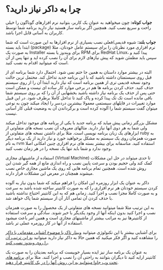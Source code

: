 # چرا به داکر نیاز دارید؟

**جواب کوتاه:** چون میخواهید به عنوان یک کاربر، بتوانید نرم افزارهای گوناگون را خیلی راحت و سریع نصب کنید. همچنین اگر برنامه ساز هستید نیاز دارید برنامه شما توسط کاربران به آسانی قابل اجرا باشد.

**جواب بلند:** شیوه قدیمی/فعلی نصب بسیاری از نرم افزارها به این صورت است که شما ابتدا باید بسته (package) نرم افزاری مورد نظرتان را برای سیستم عامل خودتان، مثلا به صورت یک Installer برای ویندوز یا بسته RPM برای RedHat Linux، پیدا کنید و سپس باید مطمئن شوید که پیش نیازهای لازم برای آن را نصب کرده اید و تنها پس از‌ آن است که میتوانید اقدام به نصب کنید.

البته در بیشتر موارد داستان به همین جا ختم نمی شود. احتمال دارد شما برنامه ای از قبل روی سیستمتان داشته باشید که با این برنامه جدید تداخل کند. محتمل ترین حالت وجود نسخه قدیمی تری از همین برنامه است که نیاز دارید ابتدا آن را از روی سیستم حذف کنید. حذف کردن برنامه ها هم در برخی موارد کار ساده ای نیست و ممکن است حتی پس از حذف یک برنامه نیاز داشته باشید بخشهایی از آن را که بر روی سیستم شما باقی مانده است تک تک پیدا کرده و پاک کنید تا تداخل کاملا برطرف شود. در این قبیل موارد تغییرات در فایلهای سیستمی معمولا بیشترین دردسر را ایجاد میکند چون به نوعی میتوان گفت سیستم شما را آلوده کرده است و برگرداندن آن به وضعیت قبلی کار آسانی نیست.

مشکل بزرگتر زمانی پیش میاید که برنامه جدید با یکی از برنامه های موجود تداخل میکند ولی شما به هر دوی آنها نیاز دارید. مثالهای معروف آن نصب نسخه های متفاوتی از ابزارهای یک زبان برنامه نویسی است. مثلا برای داشتن نسخه های متفاوتی از ruby به صورت همزمان روی یک سیستم به مشکل برخواهید خورد و نیاز دارید از یک برنامه دیگر به نام rvm استفاده کنید. متاسفانه برای بیشتر بسته های نرم افزاری چنین امکانی اصلا وجود ندارد و شما باید تنها یک نسخه را در هر زمان نصب کنید.

استفاده از ماشینهای مجازی (Virtual Machine) تا حدی میتواند در حل این مشکلات کمک کند ولی حجیم بودن و سرعت پایین نصب و راه اندازی مانع از همه گیر شدن این روش شده است. همچنین تمام برنامه هایی که روی یک ماشین مجازی خاص نصب میشوند همچنان در معرض این مشکلات قرار دارند.

داکر به عنوان یک ابزار روزمره این امکان را فراهم میکند که شما بدون نیاز به آلوده کردن سیستم خودتان هر نرم افزاری را که به صورت کانتینر ساخته شده باشد به سرعت و به صورت کاملا مجزا نصب و اجرا کنید. زمانی هم که به این کانتینر احتیاج نداشته باشید با حذف کردن آن تمامی آثار آن از سیستم شما پاک خواهد شد.

به این ترتیب مثلا شما میتوانید نسخه های متفاوتی از یک محصول را به صورت همزمان نصب و اجرا کنید بدون اینکه آنها از وجود یکدیگر با خبر شوند. سادگی و سرعت استفاده از کانتینرها نیز به مراتب بیشتر از ماشینهای مجازی است و همین امر باعث میشود استفاده از آنها در کار روزمره عملی تر باشد.

برای آشنایی بیشتر با این تکنولوژی میتوانید [وبینار تاک با موضوع آشنایی مقدماتی با داکر](http://taakestan.com/index.php/2012-09-09-10-30-14/53-docker) را مشاهده کنید و اگر فکر میکنید که همین حالا به داکر نیاز دارید میتوانید [به این ترتیب آن را روی ویندوز نصب کنید](http://elastico.io/blog/install-docker-windows.html).

به عنوان یک برنامه ساز نیز ایده بسیار خوبیست که برنامه بعدیتان را به صورت یک کانتینر ارایه کنید تا دیگران بتوانند به راحتی آن را نصب و اجرا کنند. مثلا برای [برنامه های تحت وب جاوا میتوانید به این روش آنها را در یک کانتینر قرار دهید](http://elastico.io/blog/jboss-docker-tutorial.html).

